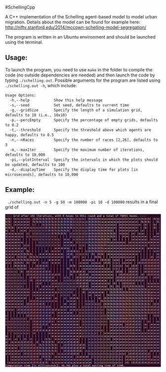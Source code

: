 #SchellingCpp

A C++ implementation of the Schelling agent-based model to model urban migration. Details about the model can be found for example here: http://nifty.stanford.edu/2014/mccown-schelling-model-segregation/

The program is written in an Ubuntu environment and should be launched using the terminal. 

## Usage:
To launch the program, you need to use `make` in the folder to compile the code (no outside dependencies are needed) and then launch the code by typing `./schelling.out`. Possible arguments for the program are listed using `./schelling.out -h`, which include:

```
Usage Options:
  -h,--help           Show this help message
  -s,--seed           Set seed, defaults to current time
  -g,--gridSize       Specify the length of a simulation grid, defaults to 10 (i.e., 10x10)
  -p,--percEmpty      Specify the percentage of empty grids, defaults to 0.2
  -t,--threshold      Specify the threshold above which agents are happy, defaults to 0.5
  -n,--nRaces         Specify the number of races [2,26], defaults to 3
  -m,--maxIter        Specify the maximum number of iterations, defaults to 10,000
  -pi,--plotInterval  Specify the intervals in which the plots should be updated, defaults to 100
  -d,--displayTime    Specify the display time for plots [in microseconds], defaults to 10,000
```

## Example:
` ./schelling.out -n 5 -g 50 -m 100000 -pi 10 -d 100000` results in a final grid of

![Final Grid](https://github.com/DavZim/SchellingCpp/raw/master/grid.png)


